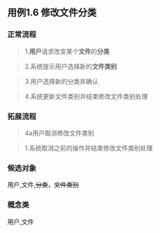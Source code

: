 ## 用例1.6 修改文件分类

### 正常流程

>1.**用户**请求改变某个**文件**的**分类**

>2.系统提示用户选择新的**文件类别**

>3.用户选择新的分类并确认

>4.系统更新文件类别并结束修改文件类别处理


### 拓展流程

>4a用户取消修改文件类别

>1.系统取消之前的操作并结束修改文件类别处理


### 候选对象

用户,文件,~~分类~~，~~文件类别~~

### 概念类

用户,文件

